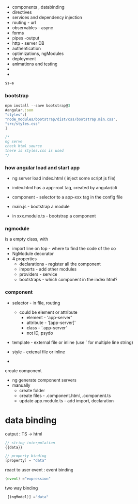 


* components , databinding
* directives
* services and dependency injection
* routing - url
* observables - async
* forms
* pipes -output
* http - server DB
* authentication
* optimizations, ngModules
* deployment
* animations and testing
* 
* 

```javascript
$s=a

```

### bootstrap

```js
npm install --save bootstrap@3
#angular.json
"styles":[
"node_modules/bootstrap/dist/css/bootstrap.min.css",
"src/styles.css"
]

/*
ng serve
check html source
there is styles.css is used
*/

```
### how angular load and start app
* ng server load index.html ( inject some script js file)
* index.html has a app-root tag, created by angular/cli
* component - selector to a app-xxx tag in the config file

* main.js - bootstrap a module
* in xxx.module.ts - bootstrap a component

### ngmodule
is a empty class, with 
* import line on top -  where to find the code of the co
* NgModule decorator
* 4 properties
  * declarations - register all the component
  * imports - add other modules 
  * providers - service
  * bootstraps - which component in the index html?


### component
* selector -  in file,  routing 
  * could be element or attribute
    * element -  'app-server'
    * attribute - '[app-server]'
    * class - '.app-server'
    * not ID, psydo
    
  
* template - external file or inline  (use ` for multiple line string)
* style - extenal file or inline
* 






create component
* ng generate component servers
* manually 
  * create folder 
  * create files - .component.html, .component.ts
  * update app.module.ts - add import, declaration


# data binding

output : TS -> html

```js
// string interpolation 
{{data}}

// property binding
[property] = "data"

```

react to user event : event binding
```js
(event) ="expression"
```

two way binding
```js
 [(ngModel)] ="data"
```